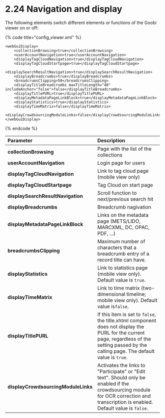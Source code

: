 # 2.24 Navigation and display

The following elements switch different elements or functions of the Goobi viewer on or off:

{% code title="config\_viewer.xml" %}
```markup
<webGuiDisplay>
    <collectionBrowsing>true</collectionBrowsing>
    <userAccountNavigation>true</userAccountNavigation>
    <displayTagCloudNavigation>true</displayTagCloudNavigation>
    <displayTagCloudStartpage>true</displayTagCloudStartpage>
    <displaySearchResultNavigation>true</displaySearchResultNavigation>
    <displayBreadcrumbs>true</displayBreadcrumbs>
    <breadcrumsClipping>50</breadcrumsClipping>
    <displayTitleBreadcrumbs maxTitleLength="40" includeAnchor="false">false</displayTitleBreadcrumbs>
    <displayTitlePURL>true</displayTitlePURL>
    <displayMetadataPageLinkBlock>true</displayMetadataPageLinkBlock>
    <displayStatistics>true</displayStatistics>
    <displayTimeMatrix>false</displayTimeMatrix>
    <displayCrowdsourcingModuleLinks>false</displayCrowdsourcingModuleLinks>
</webGuiDisplay>
```
{% endcode %}

| **Parameter** | Description |
| :--- | :--- |
| **collectionBrowsing** | Page with the list of the collections |
| **userAccountNavigation** | Login page for users |
| **displayTagCloudNavigation** | Link to tag cloud page \(mobile view only\) |
| **displayTagCloudStartpage** | Tag Cloud on start page |
| **displaySearchResultNavigation** | Scroll function to next/previous search hit |
| **displayBreadcrumbs** | Breadcrumb nagivation |
| **displayMetadataPageLinkBlock** | Links on the metadata page \(METS/LIDO, MARCXML, DC, OPAC, PDF, ...\) |
| **breadcrumbsClipping** | Maximum number of characters that a breadcrumb entry of a record title can have. |
| **displayStatistics** | Link to statistics page \(mobile view only\). Default value is `true`. |
| **displayTimeMatrix** | Link to time matrix \(two-dimensional timeline; mobile view only\). Default value is`false`. |
| **displayTitlePURL** | If this item is set to `false`, the title.xhtml component does not display the PURL for the current page, regardless of the setting passed by the calling page. The default value is `true`. |
| **displayCrowdsourcingModuleLinks** | Activates the links to "Participate" or "Edit text". Should only be enabled if the crowdsourcing module for OCR correction and transcription is enabled. Default value is `false`. |

